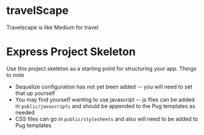 # travelScape
Travelscape is like Medium for travel

# Express Project Skeleton

Use this project skeleton as a starting point for structuring your app. Things to note
* Sequelize configuration has not yet been added -- you will need to set that up yourself
* You may find yourself wanting to use javascript -- js files can be added in `public/javascripts` and should be appended to the Pug templates as needed
* CSS files can go in `public/stylesheets` and also will need to be added to Pug templates